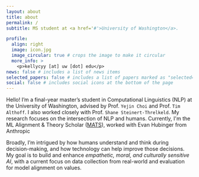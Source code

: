 ```yaml
---
layout: about
title: about
permalink: /
subtitle: MS student at <a href='#'>University of Washington</a>.

profile:
  align: right
  image: icon.jpg
  image_circular: true # crops the image to make it circular
  more_info: >
    <p>kellycyy [at] uw [dot] edu</p>
news: false # includes a list of news items
selected_papers: false # includes a list of papers marked as "selected={true}"
social: false # includes social icons at the bottom of the page
---
```


<!-- Write your biography here. Tell the world about yourself. Link to your favorite [subreddit](http://reddit.com). You can put a picture in, too. The code is already in, just name your picture `prof_pic.jpg` and put it in the `img/` folder.

Put your address / P.O. box / other info right below your picture. You can also disable any of these elements by editing `profile` property of the YAML header of your `_pages/about.md`. Edit `_bibliography/papers.bib` and Jekyll will render your [publications page](/al-folio/publications/) automatically.

Link to your social media connections, too. This theme is set up to use [Font Awesome icons](https://fontawesome.com/) and [Academicons](https://jpswalsh.github.io/academicons/), like the ones below. Add your Facebook, Twitter, LinkedIn, Google Scholar, or just disable all of them. -->

Hello! I’m a final-year master’s student in Computational Linguistics (NLP) at the University of Washington, advised by Prof. `Yejin Choi` and Prof. `Tim Althoff`. I also worked closely with Prof. `Shane Steinert-Threlkeld`. My research focuses on the intersection of NLP and humans. Currently, I'm the ML Alignment & Theory Scholar ([MATS](https://www.matsprogram.org/)), worked with Evan Hubinger from Anthropic 

Broadly, I’m intrigued by how humans understand and think during decision-making, and how technology can help improve those decisions. My goal is to build and enhance *empathetic, moral, and culturally sensitive AI*, with a current focus on data collection from real-world and evaluation for model alignment on values.